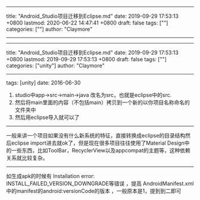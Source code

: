 
---
title: "Android_Studio项目迁移到Eclipse.md"
date: 2019-09-29 17:53:13 +0800
lastmod: 2020-06-22 14:47:41 +0800
draft: false
tags: [""]
categories: [""]
author: "Claymore"

---
---
title: "Android_Studio项目迁移到Eclipse.md"
date: 2019-09-29 17:53:13 +0800
lastmod: 2019-09-29 17:53:13 +0800
draft: false
tags: [""]
categories: ["unity"]
author: "Claymore"

---
tags: [unity] date: 2016-06-30


1. studio中app->src->main->java 改名为src，也就是eclipse中的src.
2. 然后将main里面的内容（不包括main）拷贝到一个新的以你项目名称命名的文件夹中
3. 然后用eclipse导入就可以了

<!-- more -->

---
一般来讲一个项目如果没有什么新系统的特征，直接转换成eclipse的目录结构然后eclipse import进去就ok了，但是现在很多项目往往使用了Material Design中的一些东西，比如ToolBar，RecyclerView以及appcompat的主题等，这种依赖关系就比较复杂。

---

如生成apk的时候有 Installation error: INSTALL_FAILED_VERSION_DOWNGRADE等错误 ，提高 AndroidManifest.xml中的manifest的android:versionCode的版本 ，一般原本是1，提到到二即可